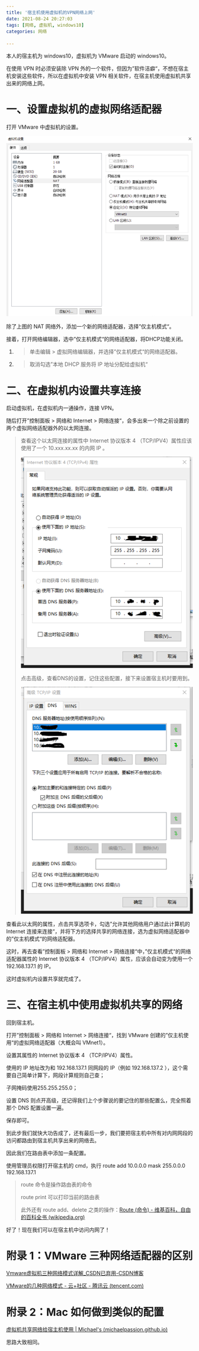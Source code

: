 ```yaml
---
title: '宿主机使用虚拟机的VPN网络上网'
date: 2021-08-24 20:27:03
tags: [网络, 虚拟机, windows10]
categories: 网络

---
```


本人的宿主机为 windows10，虚拟机为 VMware 启动的 windows10。

在使用 VPN 时必须安装除 VPN 外的一个软件，但因为”软件洁癖“，不想在宿主机安装这些软件，所以在虚拟机中安装 VPN 相关软件，在宿主机使用虚拟机共享出来的网络上网。

<!-- more -->


# 一、设置虚拟机的虚拟网络适配器

打开 VMware 中虚拟机的设置。

![image2021-4-2_10-20-54](host-uses-vmware-network/image2021-4-2_10-20-54.png)

除了上图的 NAT 网络外，添加一个新的网络适配器，选择”仅主机模式“。

接着，打开网络编辑器，选中”仅主机模式“的网络适配器，将DHCP功能关闭。

1. > 单击编辑 > 虚拟网络编辑器，并选择”仅主机模式“的网络适配器。

2. > 取消勾选”本地 DHCP 服务将 IP 地址分配给虚拟机“

# 二、在虚拟机内设置共享连接

启动虚拟机，在虚拟机内一通操作，连接 VPN。

随后打开”控制面板 > 网络和 Internet > 网络连接“，会多出来一个除之前设置的两个虚拟网络适配器外的以太网连接。

> 查看这个以太网连接的属性中 Internet 协议版本 4 （TCP/IPV4）属性应该使用了一个 10.xxx.xx.xx 的内网 IP 。
>
> ![2222222](host-uses-vmware-network/2222222.png)
>
> 点击高级，查看DNS的设置，记住这些配置，接下来设置宿主机时要用到。
>
> ![333333](host-uses-vmware-network/333333.png)

查看此以太网的属性，点击共享选项卡，勾选”允许其他网络用户通过此计算机的 Internet 连接来连接“，并将下方的选择共享的网络连接，选为虚拟网络适配器中的”仅主机模式“的网络适配器。

这时，再去查看”控制面板 > 网络和 Internet > 网络连接“中，”仅主机模式“的网络适配器属性的 Internet 协议版本 4 （TCP/IPV4）属性，应该会自动变为使用一个 192.168.137.1 的 IP。

这时虚拟机内设置共享就完成了。

# 三、在宿主机中使用虚拟机共享的网络

回到宿主机。

打开”控制面板 > 网络和 Internet > 网络连接“，找到 VMware 创建的”仅主机使用“的虚拟网络适配器（大概会叫 VMnet1）。

设置其属性的 Internet 协议版本 4 （TCP/IPV4）属性。

使用的 IP 地址改为和 192.168.137.1 同网段的 IP（例如 192.168.137.2 ），这个需要自己简单计算下，网段计算规则自己查；

子网掩码使用255.255.255.0；

设置 DNS 则点开高级，还记得我们上个步骤说的要记住的那些配置么，完全照着那个 DNS 配置设置一遍。

保存即可。



到此步我们就快大功告成了，还有最后一步，我们要把宿主机中所有对内网网段的访问都路由到宿主机共享出来的网络去。

因此我们在路由表中添加一条配置。

使用管理员权限打开宿主机的 cmd，执行 route add 10.0.0.0 mask 255.0.0.0 192.168.137.1

> route 命令是操作路由表的命令
>
> route print 可以打印当前的路由表
>
> 此外还有 route add、delete 之类的操作：[Route (命令) - 维基百科，自由的百科全书 (wikipedia.org)](https://zh.wikipedia.org/wiki/Route_(命令))



好了！现在我们可以在宿主机中访问内网了！



# 附录 1：VMware 三种网络适配器的区别

[Vmware虚拟机三种网络模式详解_CSDN已弃用-CSDN博客](https://blog.csdn.net/Noob_f/article/details/51099040)

[VMware的几种网络模式 - 云+社区 - 腾讯云 (tencent.com)](https://cloud.tencent.com/developer/article/1760788)



# 附录 2：Mac 如何做到类似的配置

[虚拟机共享网络给宿主机使用 | Michael's (michaelpassion.github.io)](http://michaelpassion.github.io/2019/02/25/虚拟机共享网络给宿主机使用/)

思路大致相同。
